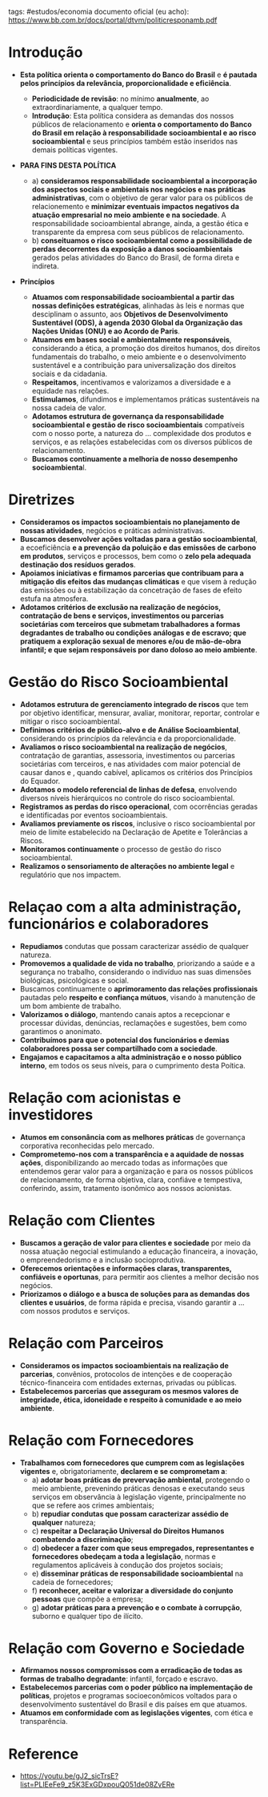tags: #estudos/economia 
documento oficial (eu acho): https://www.bb.com.br/docs/portal/dtvm/politicresponamb.pdf

# Introdução
- **Esta política orienta o comportamento do Banco do Brasil** e **é pautada pelos princípios da relevância, proporcionalidade e eficiência**.
	- **Periodicidade de revisão**: no mínimo **anualmente**, ao extraordinariamente, a qualquer tempo.
	- **Introdução**: Esta política considera as demandas dos nossos públicos de relacionamento e **orienta o comportamento do Banco do Brasil em relação à responsabilidade socioambiental e ao risco socioambiental** e seus princípios também estão inseridos nas demais políticas vigentes.

- **PARA FINS DESTA POLÍTICA**
	- a) **consideramos responsabilidade socioambiental a incorporação dos aspectos sociais e ambientais nos negócios e nas práticas administrativas**, com o objetivo de gerar valor para os públicos de relacionemento e **minimizar eventuais impactos negativos da atuação empresarial no meio ambiente e na sociedade**. A responsabilidade socioambiental abrange, ainda, a gestão ética e transparente da empresa com seus públicos de relacionamento.
	- b) **conseituamos o risco socioambiental como a possibilidade de perdas decorrentes da exposição a danos socioambientais** gerados pelas atividades do Banco do Brasil, de forma direta e indireta.

- **Princípios**
	- **Atuamos com responsabilidade socioambiental a partir das nossas definições estratégicas**, alinhadas às leis e normas que desciplinam o assunto, aos **Objetivos de Desenvolvimento Sustentável (ODS), à agenda 2030 Global da Organização das Nações Unidas (ONU) e ao Acordo de Paris**.
	- **Atuamos em bases social e ambientalmente responsáveis**, considerando a ética, a promoção dos direitos humanos, dos direitos fundamentais do trabalho, o meio ambiente e o desenvolvimento sustentável e a contribuição para universalização dos direitos sociais e da cidadania.
	- **Respeitamos**, incentivamos e valorizamos a diversidade e a equidade nas relações.
	- **Estimulamos**, difundimos e implementamos práticas sustentáveis na nossa cadeia de valor.
	- **Adotamos estrutura de governança da responsabilidade socioambiental e gestão de risco socioambientais** compatíveis com o nosso porte, a natureza do ... complexidade dos produtos e serviços, e as relações estabelecidas com os diversos públicos de relacionamento.
	- **Buscamos continuamente a melhoria de nosso desempenho socioambienta**l.

# Diretrizes
- **Consideramos os impactos socioambientais no planejamento de nossas atividades**, negócios e práticas administrativas.
- **Buscamos desenvolver ações voltadas para a gestão socioambiental**, a ecoeficiência **e a prevenção da poluição e das emissões de carbono em produtos**, serviços e processos, bem como o **zelo pela adequada destinação dos resíduos gerados**.
- **Apoiamos iniciativas e firmamos parcerias que contribuam para a mitigação dis efeitos das mudanças climáticas** e que visem à redução das emissões ou à estabilização da concetração de fases de efeito estufa na atmosfera.
- **Adotamos critérios de exclusão na realização de negócios, contratação de bens e serviços, investimentos ou parcerias societárias com terceiros que submetam trabalhadores a formas degradantes de trabalho ou condições análogas e de escravo; que pratiquem a exploração sexual de menores e/ou de mão-de-obra infantil; e que sejam responsáveis por dano doloso ao meio ambiente**.

# Gestão do Risco Socioambiental
- **Adotamos estrutura de gerenciamento integrado de riscos** que tem por objetivo identificar, mensurar, avaliar, monitorar, reportar, controlar e mitigar o risco socioambiental.
- **Definimos critérios de público-alvo e de Análise Socioambiental**, considerando os princípios da relevância e da proporcionalidade.
- **Avaliamos o risco socioambiental na realização de negócios**, contratação de garantias, assessoria, investimentos ou parcerias societárias com terceiros, e nas atividades com maior potencial de causar danos e , quando cabível, aplicamos os critérios dos Princípios do Equador.
- **Adotamos o modelo referencial de linhas de defesa**, envolvendo diversos níveis hierárquicos no controle do risco socioambiental.
- **Registramos as perdas do risco operacional**, com ocorrências geradas e identificadas por eventos socioambientais.
- **Avaliamos previamente os riscos**, inclusive o risco socioambiental por meio de limite estabelecido na Declaração de Apetite e Tolerâncias a Riscos.
- **Monitoramos continuamente** o processo de gestão do risco socioambiental.
- **Realizamos o sensoriamento de alterações no ambiente legal** e regulatório que nos impactem.

# Relaçao com a alta administração, funcionários e colaboradores
- **Repudiamos** condutas que possam caracterizar assédio de qualquer natureza.
- **Promovemos a qualidade de vida no trabalho**, priorizando a saúde e a segurança no trabalho, considerando o indivíduo nas suas dimensões biológicas, psicológicas e social.
- Buscamos continuamente o **aprimoramento das relações profissionais** pautadas pelo **respeito e confiança mútuos**, visando à manutenção de um bom ambiente de trabalho.
- **Valorizamos o diálogo**, mantendo canais aptos a recepcionar e processar dúvidas, denúncias, reclamações e sugestões, bem como garantimos o anonimato.
- **Contribuímos para que o potencial dos funcionários e demias colaboradores possa ser compartilhado com a sociedade**.
- **Engajamos e capacitamos a alta administração e o nosso público interno**, em todos os seus níveis, para o cumprimento desta Poítica.

# Relação com acionistas e investidores
- **Atumos em consonância com as melhores práticas** de governança corporativa reconhecidas pelo mercado.
- **Comprometemo-nos com a transparência e a aquidade de nossas ações**, disponibilizando ao mercado todas as informações que entendemos gerar valor para a organização e para os nossos públicos de relacionamento, de forma objetiva, clara, confiáve e tempestiva, conferindo, assim, tratamento isonômico aos nossos acionistas.

# Relação com Clientes
- **Buscamos a geração de valor para clientes e sociedade** por meio da nossa atuação negocial estimulando a educação financeira, a inovação, o empreendedorismo e a inclusão socioprodutiva.
- **Oferecemos orientações e informações claras, transparentes, confiáveis e oportunas**, para permitir aos clientes a melhor decisão nos negócios.
- **Priorizamos o diálogo e a busca de soluções para as demandas dos clientes e usuários**, de forma rápida e precisa, visando garantir a ... com nossos produtos e serviços.

# Relação com Parceiros
- **Consideramos os impactos socioambientais na realização de parcerias**, convênios, protocolos de intenções e de cooperação técnico-financeira com entidades externas, privadas ou públicas.
- **Estabelecemos parcerias que asseguram os mesmos valores de integridade, ética, idoneidade e respeito à comunidade e ao meio ambiente**.

# Relação com Fornecedores
- **Trabalhamos com fornecedores que cumprem com as legislações vigentes** e, obrigatoriamente, **declarem e se comprometam a**:
	- a) **adotar boas práticas de prevervação ambiental**, protegendo o meio ambiente, prevenindo práticas denosas e executando seus serviços em observância à legislação vigente, principalmente no que se refere aos crimes ambientais;
	- b) **repudiar condutas que possam caracterizar assédio de qualquer** natureza;
	- c) **respeitar a Declaração Universal do Direitos Humanos combatendo a discriminação**;
	- d) **obedecer a fazer com que seus empregados, representantes e fornecedores obedeçam a toda a legislação**, normas e regulamentos aplicáveis à condução dos projetos sociais;
	- e) **disseminar práticas de responsabilidade socioambiental** na cadeia de fornecedores;
	- f) **reconhecer, aceitar e valorizar a diversidade do conjunto pessoas** que compõe a empresa;
	- g) **adotar práticas para a prevenção e o combate à corrupção**, suborno e qualquer tipo de ilícito.

# Relação com Governo e Sociedade
- **Afirmamos nossos compromissos com a erradicação de todas as formas de trabalho degradante**: infantil, forçado e escravo.
- **Estabelecemos parcerias com o poder público na implementação de políticas**, projetos e programas socioeconômicos voltados para o desenvolvimento sustentável do Brasil e dis países em que atuamos.
- **Atuamos em conformidade com as legislações vigentes**, com ética e transparência.

# Reference
- https://youtu.be/gJ2_sicTrsE?list=PLlEeFe9_z5K3ExGDxpouQ051de08ZvERe